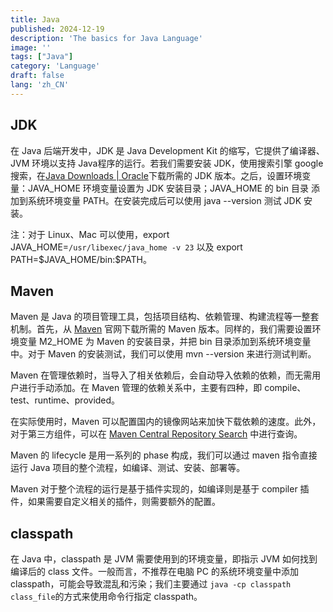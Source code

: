 ```yaml
---
title: Java
published: 2024-12-19
description: 'The basics for Java Language'
image: ''
tags: ["Java"]
category: 'Language'
draft: false 
lang: 'zh_CN'
---
```


## JDK

在 Java 后端开发中，JDK 是 Java Development Kit 的缩写，它提供了编译器、JVM 环境以支持 Java程序的运行。若我们需要安装 JDK，使用搜索引擎 google 搜索，在[Java Downloads | Oracle](https://www.oracle.com/java/technologies/downloads/)下载所需的 JDK 版本。之后，设置环境变量：JAVA_HOME 环境变量设置为 JDK 安装目录；JAVA_HOME 的 bin 目录 添加到系统环境变量 PATH。在安装完成后可以使用 java --version 测试 JDK 安装。

注：对于 Linux、Mac 可以使用，export JAVA_HOME=`/usr/libexec/java_home -v 23` 以及 export PATH=\$JAVA_HOME/bin:\$PATH。

## Maven

Maven 是 Java 的项目管理工具，包括项目结构、依赖管理、构建流程等一整套机制。首先，从 [Maven](https://maven.apache.org/) 官网下载所需的 Maven 版本。同样的，我们需要设置环境变量 M2_HOME 为 Maven 的安装目录，并把 bin 目录添加到系统环境变量中。对于 Maven 的安装测试，我们可以使用 mvn --version 来进行测试判断。

Maven 在管理依赖时，当导入了相关依赖后，会自动导入依赖的依赖，而无需用户进行手动添加。在 Maven 管理的依赖关系中，主要有四种，即 compile、test、runtime、provided。

在实际使用时，Maven 可以配置国内的镜像网站来加快下载依赖的速度。此外，对于第三方组件，可以在 [Maven Central Repository Search](https://search.maven.org/) 中进行查询。

Maven 的 lifecycle 是用一系列的 phase 构成，我们可以通过 maven 指令直接运行 Java 项目的整个流程，如编译、测试、安装、部署等。

Maven 对于整个流程的运行是基于插件实现的，如编译则是基于 compiler 插件，如果需要自定义相关的插件，则需要额外的配置。

## classpath

在 Java 中，classpath 是 JVM 需要使用到的环境变量，即指示 JVM 如何找到编译后的 class 文件。一般而言，不推荐在电脑 PC 的系统环境变量中添加 classpath，可能会导致混乱和污染；我们主要通过 `java -cp classpath class_file`的方式来使用命令行指定 classpath。
